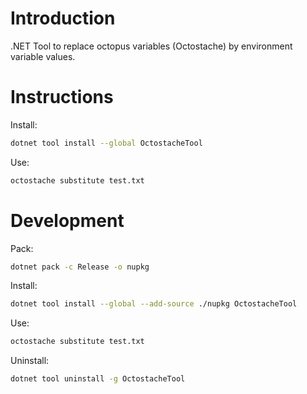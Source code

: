 # Introduction

.NET Tool to replace octopus variables (Octostache) by environment variable values.

# Instructions

Install:
```bash
dotnet tool install --global OctostacheTool
```

Use:
```bash
octostache substitute test.txt
```

# Development
Pack:
```bash
dotnet pack -c Release -o nupkg
```

Install:
```bash
dotnet tool install --global --add-source ./nupkg OctostacheTool
```

Use:
```bash
octostache substitute test.txt
```

Uninstall:
```bash
dotnet tool uninstall -g OctostacheTool
```
